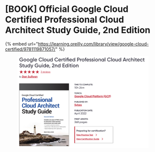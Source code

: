 # \[BOOK] Official Google Cloud Certified Professional Cloud Architect Study Guide, 2nd Edition

{% embed url="https://learning.oreilly.com/library/view/google-cloud-certified/9781119871057/" %}

<figure><img src="../../../.gitbook/assets/image (40).png" alt=""><figcaption></figcaption></figure>

